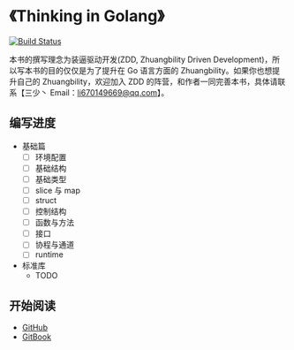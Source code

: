 # 《Thinking in Golang》

[![Build Status](https://travis-ci.org/lijinglin2019/thinking-in-golang.svg?branch=master)](https://travis-ci.org/lijinglin2019/thinking-in-golang)

本书的撰写理念为装逼驱动开发(ZDD, Zhuangbility Driven Development)，所以写本书的目的仅仅是为了提升在 Go 语言方面的 Zhuangbility。如果你也想提升自己的 Zhuangbility，欢迎加入 ZDD 的阵营，和作者一同完善本书，具体请联系【三少丶 Email：li670149669@qq.com】。

## 编写进度

- 基础篇
  - [ ] 环境配置
  - [ ] 基础结构
  - [ ] 基础类型
  - [ ] slice 与 map
  - [ ] struct
  - [ ] 控制结构
  - [ ] 函数与方法
  - [ ] 接口
  - [ ] 协程与通道
  - [ ] runtime
- 标准库
  - TODO

## 开始阅读

- [GitHub](https://github.com/li670149669/thinking-in-golang/blob/master/SUMMARY.md)
- [GitBook](https://li670149669.gitbook.io/thinking-in-golang)

